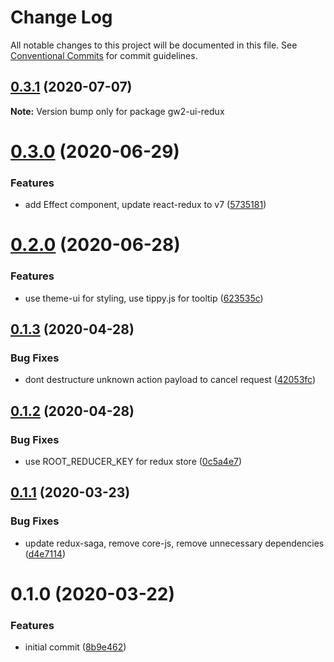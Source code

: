 # Change Log

All notable changes to this project will be documented in this file.
See [Conventional Commits](https://conventionalcommits.org) for commit guidelines.

## [0.3.1](https://github.com/ManuelHaag/gw2-ui/tree/master/packages/gw2-ui-redux/compare/gw2-ui-redux@0.3.0...gw2-ui-redux@0.3.1) (2020-07-07)

**Note:** Version bump only for package gw2-ui-redux





# [0.3.0](https://github.com/ManuelHaag/gw2-ui/tree/master/packages/gw2-ui-redux/compare/gw2-ui-redux@0.2.0...gw2-ui-redux@0.3.0) (2020-06-29)


### Features

* add Effect component, update react-redux to v7 ([5735181](https://github.com/ManuelHaag/gw2-ui/tree/master/packages/gw2-ui-redux/commit/5735181d61abf0b66b30b6381a63ad1039a9d0d0))





# [0.2.0](https://github.com/ManuelHaag/gw2-ui/tree/master/packages/gw2-ui-redux/compare/gw2-ui-redux@0.1.3...gw2-ui-redux@0.2.0) (2020-06-28)


### Features

* use theme-ui for styling, use tippy.js for tooltip ([623535c](https://github.com/ManuelHaag/gw2-ui/tree/master/packages/gw2-ui-redux/commit/623535cb7394845af12f80fa640a2cfd317d21d7))





## [0.1.3](https://github.com/ManuelHaag/gw2-ui/tree/master/packages/gw2-ui-redux/compare/gw2-ui-redux@0.1.2...gw2-ui-redux@0.1.3) (2020-04-28)


### Bug Fixes

* dont destructure unknown action payload to cancel request ([42053fc](https://github.com/ManuelHaag/gw2-ui/tree/master/packages/gw2-ui-redux/commit/42053fc1b128578243c1340dc1356a84a918bdc8))





## [0.1.2](https://github.com/ManuelHaag/gw2-ui/tree/master/packages/gw2-ui-redux/compare/gw2-ui-redux@0.1.1...gw2-ui-redux@0.1.2) (2020-04-28)


### Bug Fixes

* use ROOT_REDUCER_KEY for redux store ([0c5a4e7](https://github.com/ManuelHaag/gw2-ui/tree/master/packages/gw2-ui-redux/commit/0c5a4e716117b27cf007e9b55f0d3bbc754ab412))





## [0.1.1](https://github.com/ManuelHaag/gw2-ui/tree/master/packages/gw2-ui-redux/compare/gw2-ui-redux@0.1.0...gw2-ui-redux@0.1.1) (2020-03-23)


### Bug Fixes

* update redux-saga, remove core-js, remove unnecessary dependencies ([d4e7114](https://github.com/ManuelHaag/gw2-ui/tree/master/packages/gw2-ui-redux/commit/d4e71142a66d720f71edad94ef652406d47bf2fe))





# 0.1.0 (2020-03-22)


### Features

* initial commit ([8b9e462](https://github.com/ManuelHaag/gw2-ui/tree/master/packages/gw2-ui-redux/commit/8b9e46288d3804f92ae87ddb0e41d23bdaa0126b))
